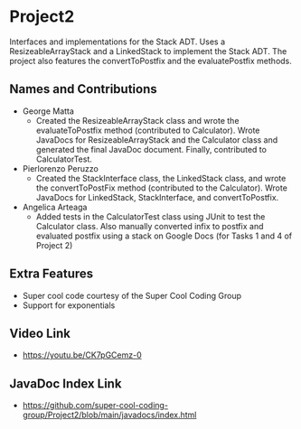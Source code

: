 # Project2
Interfaces and implementations for the Stack ADT. Uses a ResizeableArrayStack and a LinkedStack to implement the Stack ADT. The project also features the convertToPostfix and the evaluatePostfix methods.

## Names and Contributions
- George Matta
  -   Created the ResizeableArrayStack class and wrote the evaluateToPostfix method (contributed to Calculator). Wrote JavaDocs for ResizeableArrayStack and the Calculator class and generated the final JavaDoc document. Finally, contributed to CalculatorTest.
- Pierlorenzo Peruzzo
  - Created the StackInterface class, the LinkedStack class, and wrote the convertToPostFix method (contributed to the Calculator). Wrote JavaDocs for LinkedStack, StackInterface, and convertToPostfix.
- Angelica Arteaga
  - Added tests in the CalculatorTest class using JUnit to test the Calculator class. Also manually converted infix to postfix and evaluated postfix using a stack on Google Docs (for Tasks 1 and 4 of Project 2)

## Extra Features
- Super cool code courtesy of the Super Cool Coding Group
- Support for exponentials

## Video Link
- https://youtu.be/CK7pGCemz-0

## JavaDoc Index Link
- https://github.com/super-cool-coding-group/Project2/blob/main/javadocs/index.html




